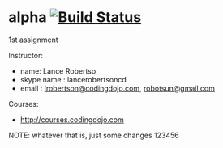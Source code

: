 # alpha [![Build Status](https://travis-ci.org/timoweave/alpha.svg?branch=master)](https://travis-ci.org/timoweave/alpha)

1st assignment

Instructor:
- name: Lance Robertso
- skype name : lancerobertsoncd
- email : lrobertson@codingdojo.com, robotsun@gmail.com

Courses:
- http://courses.codingdojo.com

NOTE: whatever that is, just some changes 123456

